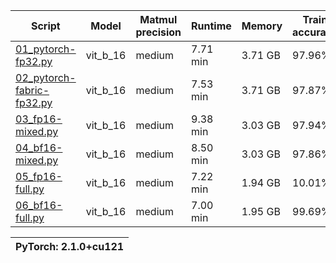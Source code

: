 | Script                                                       | Model    | Matmul precision | Runtime  | Memory  | Train accuracy | Test accuracy |
| ------------------------------------------------------------ | -------- | ---------------- | -------- | ------- | -------------- | ------------- |
| [01_pytorch-fp32.py](http://01_pytorch-fp32.py)              | vit_b_16 | medium           | 7.71 min | 3.71 GB | 97.96%         | 95.27%        |
| [02_pytorch-fabric-fp32.py](http://02_pytorch-fabric-fp32.py) | vit_b_16 | medium           | 7.53 min | 3.71 GB | 97.87%         | 95.54%        |
| [03_fp16-mixed.py](http://03_fp16-mixed.py)                  | vit_b_16 | medium           | 9.38 min | 3.03 GB | 97.94%         | 96.09%        |
| [04_bf16-mixed.py](http://04_bf16-mixed.py/)                 | vit_b_16 | medium           | 8.50 min | 3.03 GB | 97.86%         | 95.16%        |
| [05_fp16-full.py](http://05_fp16-full.py)                    | vit_b_16 | medium           | 7.22 min | 1.94 GB | 10.01%         | 10.00%        |
| [06_bf16-full.py](http://06_bf16-full.py)                    | vit_b_16 | medium           | 7.00 min | 1.95 GB | 99.69%         | 97.52%        |

| PyTorch: 2.1.0+cu121 |
| -----